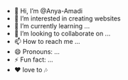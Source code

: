 - 👋 Hi, I’m @Anya-Amadi
- 👀 I’m interested in creating websites
- 🌱 I’m currently learning ...
- 💞️ I’m looking to collaborate on ...
- 📫 How to reach me ...
- 😄 Pronouns: ...
- ⚡ Fun fact: ...
- ❤️ love to 🎶 
<!---
Anya-Amadi/Anya-Amadi is a ✨ special ✨ repository because its `README.md` (this file) appears on your GitHub profile.
You can click the Preview link to take a look at your changes.
--->
